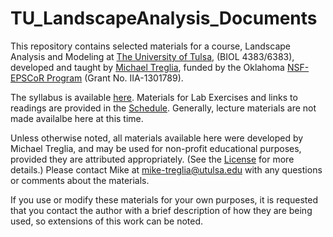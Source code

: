TU_LandscapeAnalysis_Documents
==============================

This repository contains selected materials for a course, Landscape Analysis and Modeling at [The University of Tulsa](http://utulsa.edu/), (BIOL 4383/6383), developed and taught by [Michael Treglia](http://mltconsecol.github.io/), funded by the Oklahoma [NSF-EPSCoR Program](http://www.okepscor.org/) (Grant No. IIA-1301789).

The syllabus is available [here](./CourseInfo/Syllabus.md). Materials for Lab Exercises and links to readings are provided  in the [ Schedule](./CourseInfo/Schedule_Detailed.md). Generally, lecture materials are not made availalbe here at this time.

Unless otherwise noted, all materials available here were developed by Michael Treglia, and may be used for non-profit educational purposes, provided they are attributed appropriately. (See the [License](./LICENSE.md) for more details.) Please contact Mike at [mike-treglia@utulsa.edu](mailto:mike-treglia@utulsa.edu) with any questions or comments about the materials.

If you use or modify these materials for your own purposes, it is requested that you contact the author with a brief description of how they are being used, so extensions of this work can be noted.
